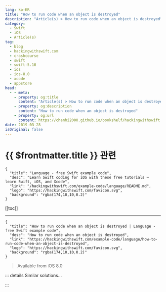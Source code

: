 ```yaml
---
lang: ko-KR
title: "How to run code when an object is destroyed"
description: "Article(s) > How to run code when an object is destroyed"
category:
  - Swift
  - iOS
  - Article(s)
tag: 
  - blog
  - hackingwithswift.com
  - crashcourse
  - swift
  - swift-5.10
  - ios
  - ios-8.0
  - xcode
  - appstore
head:
  - - meta:
    - property: og:title
      content: "Article(s) > How to run code when an object is destroyed"
    - property: og:description
      content: "How to run code when an object is destroyed"
    - property: og:url
      content: https://chanhi2000.github.io/bookshelf/hackingwithswift.com/example-code/language/how-to-run-code-when-an-object-is-destroyed.html
date: 2019-03-28
isOriginal: false
---
```


# {{ $frontmatter.title }} 관련

```component VPCard
{
  "title": "Language - free Swift example code",
  "desc": "Learn Swift coding for iOS with these free tutorials – learn Swift, iOS, and Xcode",
  "link": "/hackingwithswift.com/example-code/language/README.md",
  "logo": "https://hackingwithswift.com/favicon.svg",
  "background": "rgba(174,10,10,0.2)"
}
```

[[toc]]

---

```component VPCard
{
  "title": "How to run code when an object is destroyed | Language - free Swift example code",
  "desc": "How to run code when an object is destroyed",
  "link": "https://hackingwithswift.com/example-code/language/how-to-run-code-when-an-object-is-destroyed",
  "logo": "https://hackingwithswift.com/favicon.svg",
  "background": "rgba(174,10,10,0.2)"
}
```

> Available from iOS 8.0

<!-- TODO: 작성 -->

<!-- 
All structs and classes can have initializers, which are special methods that run when those types are created. However, classes can also have *deinitializers* – code that gets run when an instance of the class is destroyed. This isn’t possible with structs because they only ever have one owner.

Deinitializers never take any parameters, so they are written just as `deinit`. For example, we could create a simple `Person` class with an initializer and a deinitializer:

```swift
class Person {
    init() {
        print("I'm alive!")
    }

    deinit {
        print("I'm dying!")
    }
}
```

If you want to try that in a playground, run this code:

```swift
do {
    let person = Person()
}
```

Putting the `Person` instance inside a `do` block ensures it will be destroyed before the playground finishes, so you should see “I’m alive!” and “I’m dying!”

Deinitializers are extremely important when handling memory that isn’t managed by Swift. For example, if you’re using an external C library and it has allocated RAM, you should free that RAM inside your deinitializer.

-->

::: details Similar solutions…

<!--
/quick-start/concurrency/how-to-use-mainactor-to-run-code-on-the-main-queue">How to use @MainActor to run code on the main queue 
/example-code/system/how-to-run-code-when-your-app-is-terminated">How to run code when your app is terminated 
/quick-start/swiftui/how-to-access-a-core-data-managed-object-context-from-a-swiftui-view">How to access a Core Data managed object context from a SwiftUI view 
/example-code/arrays/how-to-tell-if-an-array-contains-an-object">How to tell if an array contains an object 
/example-code/language/remove-all-instances-of-an-object-from-an-array">Remove all instances of an object from an array</a>
-->

:::

